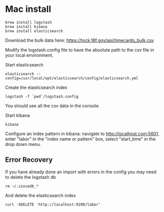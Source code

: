 
# Mac install

```
brew install logstash
brew install kibana
brew install elasticsearch
```

Download the bulk data here: 
https://tock.18f.gov/api/timecards_bulk.csv

Modify the logstash.config file to have the absolute path to the csv file in your local environment.

Start elasticsearch
```
elasticsearch --config=/usr/local/opt/elasticsearch/config/elasticsearch.yml
```

Create the elasticsearch index
```
logstash -f `pwd`/logstash.config
```

You should see all the csv data in the console.

Start kibana
```
kibana
```

Configure an index pattern in kibana: navigate to http://localhost.com:5601, enter "labor" in the "index name or pattern" box, select "start_time" in the drop down menu.

## Error Recovery

If you have already done an import with errors in the config you may need to
delete the logstash db

```
rm ~/.sincedb_*
```

And delete the elasticsearch index

```
curl -XDELETE 'http://localhost:9200/labor'
```
